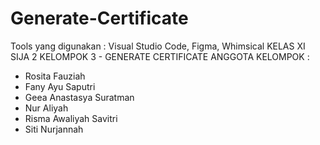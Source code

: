 # Generate-Certificate
Tools yang digunakan : Visual Studio Code, Figma, Whimsical
KELAS XI SIJA 2
KELOMPOK 3 - GENERATE CERTIFICATE
ANGGOTA KELOMPOK :
- Rosita Fauziah
- Fany Ayu Saputri
- Geea Anastasya Suratman
- Nur Aliyah
- Risma Awaliyah Savitri
- Siti Nurjannah
